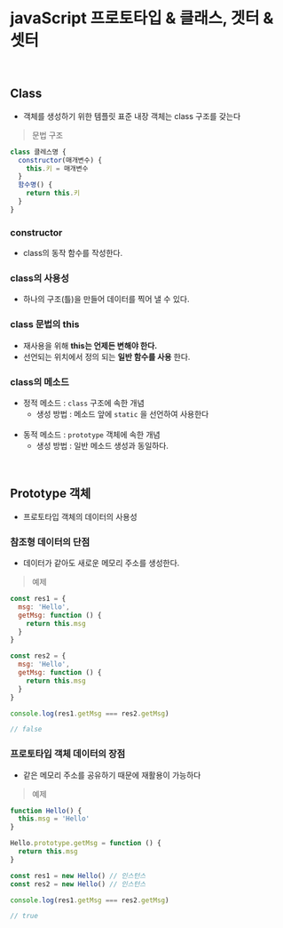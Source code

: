 # javaScript 프로토타입 & 클래스, 겟터 & 셋터

<br />

## Class
  - 객체를 생성하기 위한 템플릿 표준 내장 객체는 class 구조를 갖는다  

> 문법 구조
```js
class 클레스명 {
  constructor(매개변수) {
    this.키 = 매개변수
  }
  함수명() {
    return this.키
  }
}
```
### constructor
- class의 동작 함수를 작성한다.

### class의 사용성
  - 하나의 구조(틀)을 만들어 데이터를 찍어 낼 수 있다.

### class 문법의 this
  - 재사용을 위해 __this는 언제든 변해야 한다.__
  - 선언되는 위치에서 정의 되는 __일반 함수를 사용__ 한다.

### class의 메소드
  - 정적 메소드 : `class` 구조에 속한 개념
    - 생성 방법 : 메소드 앞에 `static` 을 선언하여 사용한다  
    <br />
  - 동적 메소드 : `prototype` 객체에 속한 개념
    - 생성 방법 : 일반 메소드 생성과 동일하다.

<br />

## Prototype 객체
  - 프로토타입 객체의 데이터의 사용성  

### 참조형 데이터의 단점
- 데이터가 같아도 새로운 메모리 주소를 생성한다.  
> 예제
```js
const res1 = {
  msg: 'Hello',
  getMsg: function () {
    return this.msg
  }
}

const res2 = {
  msg: 'Hello',
  getMsg: function () {
    return this.msg
  }
}

console.log(res1.getMsg === res2.getMsg)

// false
```
### 프로토타입 객체 데이터의 장점
- 같은 메모리 주소를 공유하기 때문에 재활용이 가능하다  

> 예제
```js
function Hello() {
  this.msg = 'Hello'
}

Hello.prototype.getMsg = function () {
  return this.msg
}

const res1 = new Hello() // 인스턴스
const res2 = new Hello() // 인스턴스

console.log(res1.getMsg === res2.getMsg)

// true
```

